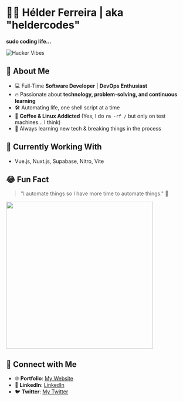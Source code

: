 # 👨‍💻 Hélder Ferreira | aka "heldercodes"  
**sudo coding life...**  

![Hacker Vibes](https://media.giphy.com/media/qgQUggAC3Pfv687qPC/giphy.gif)

## 🤖 About Me
- 💻 Full-Time **Software Developer** | **DevOps Enthusiast**
- 🔥 Passionate about **technology, problem-solving, and continuous learning**
- 🛠️ Automating life, one shell script at a time
- 🐧 **Coffee & Linux Addicted** (Yes, I do `rm -rf /` but only on test machines... I think)
- 🚀 Always learning new tech & breaking things in the process

## 🔧 Currently Working With
- Vue.js, Nuxt.js, Supabase, Nitro, Vite

## 😂 Fun Fact
> "I automate things so I have more time to automate things." 🤖

<img src="https://cataas.com/cat/tired/says/I%20Need%20Coffee%20" width="400" />

## 📡 Connect with Me
- 🌐 **Portfolio**: [My Website](https://heldercodes.vercel.app/)
- 💼 **LinkedIn**: [LinkedIn](https://www.linkedin.com/in/helderferreirawd/)
- 🐦 **Twitter**: [My Twitter](https://x.com/devhelderf)


